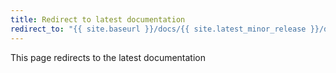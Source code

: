 ```yaml
---
title: Redirect to latest documentation
redirect_to: "{{ site.baseurl }}/docs/{{ site.latest_minor_release }}/development/mapreduce"
---
```


This page redirects to the latest documentation
